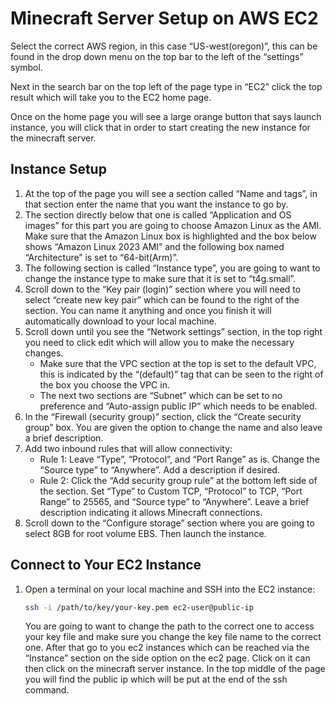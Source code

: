 # Minecraft Server Setup on AWS EC2

Select the correct AWS region, in this case “US-west(oregon)”, this can be found in the drop down menu on the top bar to the left of the “settings” symbol.

Next in the search bar on the top left of the page type in “EC2” click the top result which will take you to the EC2 home page.

Once on the home page you will see a large orange button that says launch instance, you will click that in order to start creating the new instance for the minecraft server.

## Instance Setup

1. At the top of the page you will see a section called “Name and tags”, in that section enter the name that you want the instance to go by.
2. The section directly below that one is called “Application and OS images” for this part you are going to choose Amazon Linux as the AMI. Make sure that the Amazon Linux box is highlighted and the box below shows “Amazon Linux 2023 AMI” and the following box named “Architecture” is set to “64-bit(Arm)”.
3. The following section is called “Instance type”, you are going to want to change the instance type to make sure that it is set to “t4g.small”.
4. Scroll down to the “Key pair (login)” section where you will need to select “create new key pair” which can be found to the right of the section. You can name it anything and once you finish it will automatically download to your local machine.
5. Scroll down until you see the “Network settings” section, in the top right you need to click edit which will allow you to make the necessary changes.
   - Make sure that the VPC section at the top is set to the default VPC, this is indicated by the “(default)” tag that can be seen to the right of the box you choose the VPC in.
   - The next two sections are “Subnet” which can be set to no preference and “Auto-assign public IP” which needs to be enabled.
6. In the “Firewall (security group)” section, click the “Create security group” box. You are given the option to change the name and also leave a brief description.
7. Add two inbound rules that will allow connectivity:
   - Rule 1: Leave “Type”, “Protocol”, and “Port Range” as is. Change the “Source type” to “Anywhere”. Add a description if desired.
   - Rule 2: Click the “Add security group rule” at the bottom left side of the section. Set “Type” to Custom TCP, “Protocol” to TCP, “Port Range” to 25565, and “Source type” to “Anywhere”. Leave a brief description indicating it allows Minecraft connections.
8. Scroll down to the “Configure storage” section where you are going to select 8GB for root volume EBS. Then launch the instance.

## Connect to Your EC2 Instance

1. Open a terminal on your local machine and SSH into the EC2 instance:
   
   ```bash
   ssh -i /path/to/key/your-key.pem ec2-user@public-ip
   ```
   You are going to want to change the path to the correct one to access your key file and make sure you change the key file name to the correct one. After that go to you ec2 instances which can be reached via the “Instance” section on the side option on the ec2 page. Click on it can then click on the minecraft server instance. In the top middle of the page you will find the public ip which will be put at the end of the ssh command.


